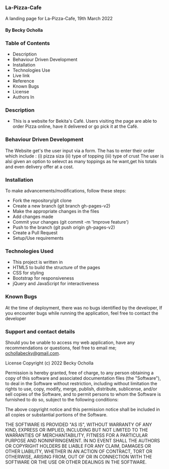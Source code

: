 ### La-Pizza-Cafe
<P>A landing page for La-Pizza-Cafe, 19th March 2022

#### By Becky Ocholla
### Table of Contents
* Description
* Behaviour Driven Development
* Installation
* Technologies Use
* Live link
* Reference
* Known Bugs
* License
* Authors In

### Description
* This is a website for Bekita's Café. Users visiting the page are able to order Pizza online, 
have it delivered or go pick it at the Café.

### Behaviour Driven Development
<P>The Website get's the user input via a form.
The has  to enter their order which include :
(i) pizza siza
(ii) type of topping
(iii) type of crust
The user is alsi given an option to selevct as many toppings as he want,get his totals and even delivery offer at a cost.


### Installation
To make advancements/modifications, follow these steps:

* Fork the repository/git clone
* Create a new branch (git branch gh-pages-v2)
* Make the appropriate changes in the files 
* Add changes made
* Commit your changes (git commit -m 'Improve feature')
* Push to the branch (git push origin gh-pages-v2)
* Create a Pull Request
* Setup/Use requirements

### Technologies Used
* This project is written in 
* HTML5 to build the structure of the pages
* CSS for styling
* Bootstrap for responsiveness 
* jQuery and JavaScript for interactiveness


### Known Bugs
At the time of deployment, there was no bugs identified by the developer, If you encounter bugs while running the application, feel free to contact the developer

### Support and contact details
Should you be unable to access my web application, have any recommendations or questions, feel free to email me; ochollabecky@gmail.com.



License
Copyright (c) 2022 Becky Ocholla

Permission is hereby granted, free of charge, to any person obtaining a copy
of this software and associated documentation files (the "Software"), to deal
in the Software without restriction, including without limitation the rights
to use, copy, modify, merge, publish, distribute, sublicense, and/or sell
copies of the Software, and to permit persons to whom the Software is
furnished to do so, subject to the following conditions:

The above copyright notice and this permission notice shall be included in all
copies or substantial portions of the Software.

THE SOFTWARE IS PROVIDED "AS IS", WITHOUT WARRANTY OF ANY KIND, EXPRESS OR
IMPLIED, INCLUDING BUT NOT LIMITED TO THE WARRANTIES OF MERCHANTABILITY,
FITNESS FOR A PARTICULAR PURPOSE AND NONINFRINGEMENT. IN NO EVENT SHALL THE
AUTHORS OR COPYRIGHT HOLDERS BE LIABLE FOR ANY CLAIM, DAMAGES OR OTHER
LIABILITY, WHETHER IN AN ACTION OF CONTRACT, TORT OR OTHERWISE, ARISING FROM,
OUT OF OR IN CONNECTION WITH THE SOFTWARE OR THE USE OR OTHER DEALINGS IN THE
SOFTWARE.